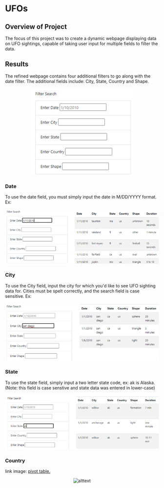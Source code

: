 # UFOs

## Overview of Project

The focus of this project was to create a dynamic webpage displaying data on UFO sightings, capable of taking user input for multiple fields to filter the data.

## Results
 
The refined webpage contains four additional filters to go along with the date filter. The additional fields include: City, State, Country and Shape.
<p align="center"

![alttext](https://github.com/sd2wiebe/UFOs/blob/main/filters.png)

</p>

### Date

To use the date field, you must simply input the date in M/DD/YYYY format. Ex:

<p align="center"

![alttext](https://github.com/sd2wiebe/UFOs/blob/main/date.png)

</p>

### City

To use the City field, input the city for which you'd like to see UFO sighting data for. Cities must be spelt correctly, and the search field is case sensitive.
Ex:
<p align="center"

![alttext](https://github.com/sd2wiebe/UFOs/blob/main/city.png)

</p>

### State

To use the state field, simply input a two letter state code, ex: ak is Alaska.
<br>(Note: this field is case senstive and state data was entered in lower-case)</br>
<p align="center"

![alttext](https://github.com/sd2wiebe/UFOs/blob/main/state.png)

</p>

### Country


link image:
[pivot table.]()

<p align="center"

![alttext]()

</p>

